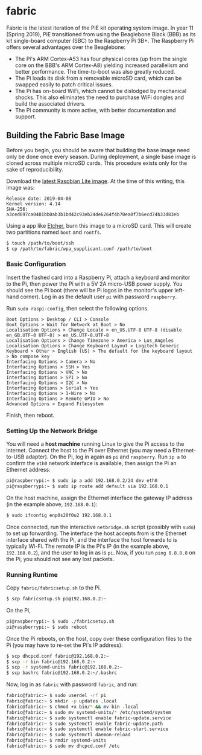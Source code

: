 # fabric
Fabric is the latest iteration of the PiE kit operating system image.
In year 11 (Spring 2019), PiE transitioned from using the Beaglebone Black (BBB) as its kit single-board computer (SBC) to the Raspberry Pi 3B+.
The Raspberry Pi offers several advantages over the Beaglebone:
* The Pi's ARM Cortex-A53 has four physical cores (up from the single core on the BBB's ARM Cortex-A8) yielding increased parallelism and better performance.
  The time-to-boot was also greatly reduced.
* The Pi loads its disk from a removable microSD card, which can be swapped easily to patch critical issues.
* The Pi has on-board WiFi, which cannot be dislodged by mechanical shocks.
  This also eliminates the need to purchase WiFi dongles and build the associated drivers.
* The Pi community is more active, with better documentation and support.

## Building the Fabric Base Image

Before you begin, you should be aware that building the base image need only be done once every season.
During deployment, a single base image is cloned across multiple microSD cards.
This procedure exists only for the sake of reproducibility.

Download the [latest Raspbian Lite image](https://downloads.raspberrypi.org/raspbian_lite_latest).
At the time of this writing, this image was:
```
Release date: 2019-04-08
Kernel version: 4.14
SHA-256: a3ced697ca0481bb0ab3b1bd42c93eb24de6264f4b70ea0f7b6ecd74b33d83eb
```

Using a app like [Etcher](https://www.balena.io/etcher/), burn this image to a microSD card.
This will create two partitions named `boot` and `rootfs`.
```bash
$ touch /path/to/boot/ssh
$ cp /path/to/fabric/wpa_supplicant.conf /path/to/boot
```

### Basic Configuration

Insert the flashed card into a Raspberry Pi, attach a keyboard and monitor to the Pi, then power the Pi with a 5V 2A micro-USB power supply.
You should see the Pi boot (there will be Pi logos in the monitor's upper left-hand corner).
Log in as the default user `pi` with password `raspberry`.

Run `sudo raspi-config`, then select the following options.

```
Boot Options > Desktop / CLI > Console
Boot Options > Wait for Network at Boot > No
Localisation Options > Change Locale > en_US.UTF-8 UTF-8 (disable en_GB.UTF-8 UTF-8) > en_US.UTF-8.UTF-8
Localisation Options > Change Timezone > America > Los_Angeles
Localisation Options > Change Keyboard Layout > Logitech Generic Keyboard > Other > English (US) > The default for the keyboard layout > No compose key
Interfacing Options > Camera > No
Interfacing Options > SSH > Yes
Interfacing Options > VNC > No
Interfacing Options > SPI > No
Interfacing Options > I2C > No
Interfacing Options > Serial > Yes
Interfacing Options > 1-Wire > No
Interfacing Options > Remote GPIO > No
Advanced Options > Expand Filesystem
```

Finish, then reboot.

### Setting Up the Network Bridge

You will need a **host machine** running Linux to give the Pi access to the internet.
Connect the host to the Pi over Ethernet (you may need a Ethernet-to-USB adapter).
On the Pi, log in again as `pi` and `raspberry`.
Run `ip a` to confirm the `eth0` network interface is available, then assign the Pi an Ethernet address:
```sh
pi@raspberrypi:~ $ sudo ip a add 192.168.0.2/24 dev eth0
pi@raspberrypi:~ $ sudo ip route add default via 192.168.0.1
```

On the host machine, assign the Ethernet interface the gateway IP address (in the example above, `192.168.0.1`):
```sh
$ sudo ifconfig enp0s20f0u2 192.168.0.1
```

Once connected, run the interactive `netbridge.sh` script (possibly with `sudo`) to set up forwarding.
The interface the host accepts from is the Ethernet interface shared with the Pi, and the interface the host forwards to is typically Wi-Fi.
The remote IP is the Pi's IP (in the example above, `192.168.0.2`), and the user to log in as is `pi`.
Now, if you run `ping 8.8.8.8` on the Pi, you should not see any lost packets.

### Running Runtime

Copy `fabric/fabricsetup.sh` to the Pi.
```sh
$ scp fabricsetup.sh pi@192.168.0.2:~
```

On the Pi,
```sh
pi@raspberrypi:~ $ sudo ./fabricsetup.sh
pi@raspberrypi:~ $ sudo reboot
```

Once the Pi reboots, on the host, copy over these configuration files to the Pi (you may have to re-set the Pi's IP address):
```sh
$ scp dhcpcd.conf fabric@192.168.0.2:~
$ scp -r bin fabric@192.168.0.2:~
$ scp -r systemd-units fabric@192.168.0.2:~
$ scp bashrc fabric@192.168.0.2:~/.bashrc
```

Now, log in as `fabric` with password `fabric`, and run:
```sh
fabric@fabric:~ $ sudo userdel -rf pi
fabric@fabric:~ $ mkdir -p updates .local
fabric@fabric:~ $ chmod +x bin/* && mv bin .local
fabric@fabric:~ $ sudo mv systemd-units/* /etc/systemd/system
fabric@fabric:~ $ sudo systemctl enable fabric-update.service
fabric@fabric:~ $ sudo systemctl enable fabric-update.path
fabric@fabric:~ $ sudo systemctl enable fabric-start.service
fabric@fabric:~ $ sudo systemctl daemon-reload
fabric@fabric:~ $ rmdir systemd-units
fabric@fabric:~ $ sudo mv dhcpcd.conf /etc
```
